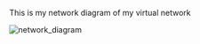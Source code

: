This is my network diagram of my virtual network

![network_diagram](https://user-images.githubusercontent.com/91933325/150562197-cef05bd5-ecf4-43c8-bf1d-07ac3e1e99b6.PNG)
